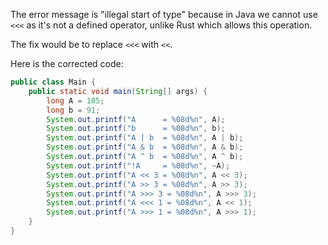 The error message is "illegal start of type" because in Java we cannot use `<<<` as it's not a defined operator, unlike Rust which allows this operation.

The fix would be to replace `<<<` with `<<`. 

Here is the corrected code:

```java
public class Main {
    public static void main(String[] args) {
        long A = 105;
        long b = 91;
        System.out.printf("A      = %08d%n", A);
        System.out.printf("b      = %08d%n", b);
        System.out.printf("A | b  = %08d%n", A | b);
        System.out.printf("A & b  = %08d%n", A & b);
        System.out.printf("A ^ b  = %08d%n", A ^ b);
        System.out.printf("!A     = %08d%n", ~A);
        System.out.printf("A << 3 = %08d%n", A << 3);
        System.out.printf("A >> 3 = %08d%n", A >> 3);
        System.out.printf("A >>> 3 = %08d%n", A >>> 3);
        System.out.printf("A <<< 1 = %08d%n", A << 1);
        System.out.printf("A >>> 1 = %08d%n", A >>> 1);
    }
}
```
